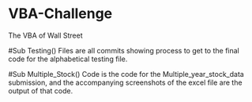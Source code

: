 # VBA-Challenge
The VBA of Wall Street

#Sub Testing() Files are all commits showing process to get to the final code for the alphabetical testing file. 

#Sub Multiple_Stock() Code is the code for the Multiple_year_stock_data submission, and the accompanying screenshots of the excel file are the output of that code.
